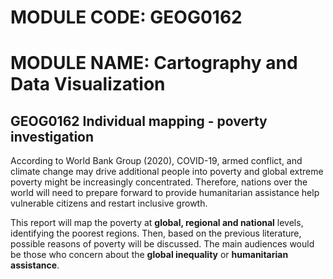 # MODULE CODE: GEOG0162 
# MODULE NAME: Cartography and Data Visualization

## GEOG0162 Individual mapping - poverty investigation

According to World Bank Group (2020), COVID-19, armed conflict, and climate change may drive additional people into poverty and global extreme poverty might be increasingly concentrated. Therefore, nations over the world will need to prepare forward to provide humanitarian assistance help vulnerable citizens and restart inclusive growth. 

This report will map the poverty at **global, regional and national** levels, identifying the poorest regions. Then, based on the previous literature, possible reasons of poverty will be discussed. The main audiences would be those who concern about the **global inequality** or **humanitarian assistance**. 
